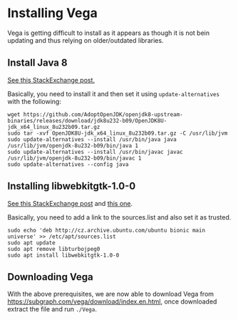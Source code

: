 # Installing Vega
Vega is getting difficult to install as it appears as though it is not bein updating and thus relying on older/outdated libraries.

## Install Java 8
[See this StackExchange post.](https://askubuntu.com/questions/1246061/how-to-install-java-8-0-232-ubuntu-18-0-4)

Basically, you need to install it and then set it using `update-alternatives` with the following:
```
wget https://github.com/AdoptOpenJDK/openjdk8-upstream-binaries/releases/download/jdk8u232-b09/OpenJDK8U-jdk_x64_linux_8u232b09.tar.gz
sudo tar -xvf OpenJDK8U-jdk_x64_linux_8u232b09.tar.gz -C /usr/lib/jvm
sudo update-alternatives --install /usr/bin/java java /usr/lib/jvm/openjdk-8u232-b09/bin/java 1
sudo update-alternatives --install /usr/bin/javac javac /usr/lib/jvm/openjdk-8u232-b09/bin/javac 1
sudo update-alternatives --config java
```

## Installing libwebkitgtk-1.0-0
[See this StackExchange post](https://stackoverflow.com/questions/62301866/how-to-install-the-libwebkitgtk-package-on-ubuntu-20-04-lts) and [this one](https://askubuntu.com/questions/732985/force-update-from-unsigned-repository).

Basically, you need to add a link to the sources.list and also set it as trusted.
```
sudo echo 'deb http://cz.archive.ubuntu.com/ubuntu bionic main universe' >> /etc/apt/sources.list
sudo apt update
sudo apt remove libturbojpeg0
sudo apt install libwebkitgtk-1.0-0
```

## Downloading Vega
With the above prerequisites, we are now able to download Vega from https://subgraph.com/vega/download/index.en.html,
once downloaded extract the file and run `./Vega`.
